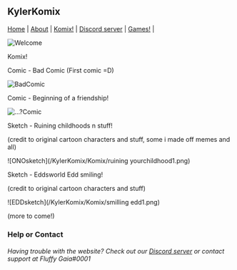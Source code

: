 ## KylerKomix

[Home](https://xiaobao13.github.io/KylerKomix) | [About](https://xiaobao13.github.io/KylerKomix/About) | [Komix!](https://xiaobao13.github.io/KylerKomix/Komix) | [Discord server](https://discord.gg/hG2XdDethJ) | [Games!](https://xiaobao13.github.io/KylerKomix/Games) |
   
   
   
   ![Welcome](/KylerKomix/Komix/welcome1.png)
   
   
   
   Komix!
   
   
   
   Comic - Bad Comic (First comic =D)
   
   ![BadComic](/KylerKomix/Komix/BadComic1.png)
   
   
   Comic - Beginning of a friendship!
   
   ![...?Comic](/KylerKomix/Komix/maybeaaosquestionmark.png)
   
   
   Sketch - Ruining childhoods n stuff!
   
   (credit to original cartoon characters and stuff, some i made off memes and all)
   
   ![ONOsketch](/KylerKomix/Komix/ruining yourchildhood1.png)
   
   
   
   
   Sketch - Eddsworld Edd smiling!
   
   (credit to original cartoon characters and stuff)
   
   ![EDDsketch](/KylerKomix/Komix/smilling edd1.png)
   
   
   
   
  (more to come!) 
   
   
 
   
   
   

### Help or Contact

###### Having trouble with the website? Check out our [Discord server](https://discord.gg/hG2XdDethJ) or contact support at Fluffy Gaia#0001
